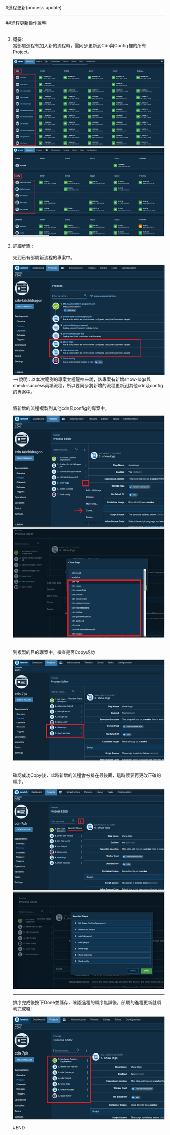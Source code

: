 #進程更新(process update)<hr>
##進程更新操作說明 
<ol>
<br>
<li>概要: 
<br>當部屬進程有加入新的流程時，需同步更新到Cdn與Config裡的所有Project。


![image.png](/.attachments/image-7e0175a3-1437-4e8f-840d-5f3e377bdd95.png)
![image.png](/.attachments/image-3c659607-b099-43b6-9ddd-d585949893bc.png)
<br>

<li>詳細步驟 : 
<br>
<br>
<Step1> 先到已有部屬新流程的專案中。

![image.png](/.attachments/image-cf34596d-2c4a-4090-8c22-eab4c70f11d9.png)
-->說明 : 以本次範例的專案太極龍神來說，該專案有新增show-logs與check-success兩項流程，所以要同步將新增的流程更新到其他cdn及config的專案中。

<br>
<Step2> 將新增的流程複製到其他cdn及config的專案中。 

![image.png](/.attachments/image-d15d9ddc-a43c-46ab-b146-c2156da55a14.png)
![image.png](/.attachments/image-3875223c-2d53-40ff-88dd-22d56ac71c7a.png)

<br>
<Step3> 到複製的目的專案中，檢查是否Copy成功

![image.png](/.attachments/image-91963c1e-9a9e-4347-b844-3d1f462950a7.png)


<br>
<Step4> 確認成功Copy後，此時新增的流程會被排在最後面，這時候要再更改正確的順序。

![image.png](/.attachments/image-93e473cc-e464-454b-93b6-51a62b7f393f.png)
![image.png](/.attachments/image-ec9b85bb-7f18-4f3e-a83e-92d5876cad42.png)
<hr>
排序完成後按下Done並儲存，確認進程的順序無誤後，部屬的進程更新就順利完成囉!

![image.png](/.attachments/image-85069614-594a-40a9-8014-5ec9ff88cf43.png)

#END
